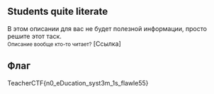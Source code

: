 ## Students quite literate
В этом описании для вас не будет полезной информации, просто решите этот таск.  
<small>Описание вообще кто-то читает?</small> 
[Ссылка]

## Флаг
TeacherCTF{n0_eDucation_syst3m_1s_flawle55}